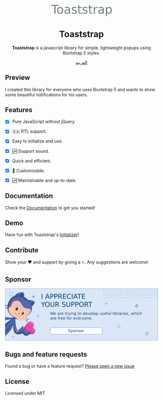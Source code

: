 <p align="center">
  <img width="200" src="docs/logo.png">
</p>

<h1 align="center">Toaststrap</h1>

<div align="center">

**Toaststrap** is a javascript library for simple, lightweight popups using Bootstrap 5 styles.


</div>

<div align="center">

[العربية](./README-ar.md)

</div>


  

## Preview

I created this library for everyone who uses Bootstrap 5 and wants to show some beautiful notifications for his users.

## Features
- [x] Pure JavaScript without jQuery.
- [x] 🇸🇦 RTL support.
- [x] Easy to initialize and use.
- [x] 🆙 Support sound.
- [x] Quick and efficient.
- [x] 🎨 Customizable.
- [x] 🆙  Maintainable and up-to-date.
  

## Documentation

Check the [Documentation](https://nawafscript.github.io/toaststrap/) to get you started!

## Demo

Have fun with Toaststrap's [Initializer](https://nawafscript.github.io/toaststrap/Initializer/index.html)!

## Contribute
Show your ❤️ and support by giving a ⭐. Any suggestions are welcome!



## Sponsor
<a href="https://ko-fi.com/nawafinity" target="_blank">
    <img src="docs/sponsor.png" />
</a>


## Bugs and feature requests
Found a bug or have a feature request? [Please open a new issue](https://github.com/nawafscript/toaststrap/issues)

## License

Licensed under MIT
